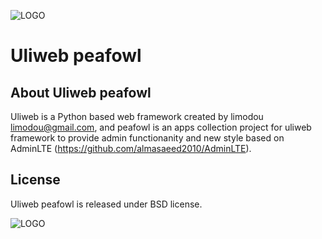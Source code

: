 ![LOGO](https://raw.github.com/uliwebext/uliweb-peafowl/master/logos/uliweb-peafowl.png)

Uliweb peafowl
==============

About Uliweb peafowl
--------------------
Uliweb is a Python based web framework created by limodou <limodou@gmail.com>, 
and peafowl is an apps collection project for uliweb framework to provide 
admin functionanity and new style based on AdminLTE (https://github.com/almasaeed2010/AdminLTE).

License
------------
Uliweb peafowl is released under BSD license.

![LOGO](https://raw.github.com/limodou/uliweb/master/logos/uliweb_logo_small.png)



